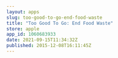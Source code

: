 ```yaml
---
layout: apps
slug: too-good-to-go-end-food-waste
title: "Too Good To Go: End Food Waste"
store: apple
app_id: 1060683933
date: 2021-09-15T11:34:32Z
published: 2015-12-08T16:11:45Z
---
```

